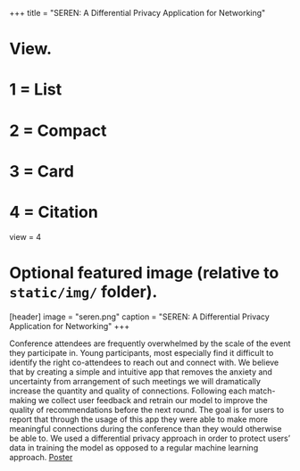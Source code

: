 +++
title = "SEREN: A Differential Privacy Application for Networking"

# View.
#   1 = List
#   2 = Compact
#   3 = Card
#   4 = Citation
view = 4

# Optional featured image (relative to `static/img/` folder).
[header]
image = "seren.png"
caption = "SEREN: A Differential Privacy Application for Networking"
+++

Conference attendees are frequently overwhelmed by the scale of the
event they participate in. Young participants, most especially find it difficult
to identify the right co-attendees to reach out and connect with. We believe
that by creating a simple and intuitive app that removes the anxiety and
uncertainty from arrangement of such meetings we will dramatically
increase the quantity and quality of connections. Following each
match-making we collect user feedback and retrain our model to improve
the quality of recommendations before the next round. The goal is for users
to report that through the usage of this app they were able to make more
meaningful connections during the conference than they would otherwise
be able to. We used a differential privacy approach in order to protect
users’ data in training the model as opposed to a regular machine learning
approach.
[Poster](https://www.instadeep.com/wp-content/uploads/2019/08/seren_poster_pdf.pdf)